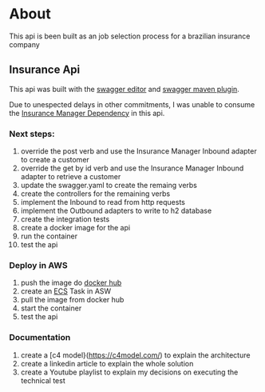 # About

This api is been built as an job selection process for a brazilian insurance company

## Insurance Api

This api was built with the [swagger editor](https://editor.swagger.io/) and [swagger maven plugin](https://www.youtube.com/watch?v=zmfCS1E7oeI&t=86s).

Due to unespected delays in other commitments, I was unable to consume the [Insurance Manager Dependency](https://github.com/RobertoMessaBrasil/test-brazilianinsurancecompany-dep-insurancemanager) in this api.

### Next steps:
1. override the post verb and use the Insurance Manager Inbound adapter to create a customer
2. override the get by id verb and use the Insurance Manager Inbound adapter to retrieve a customer
3. update the swagger.yaml to create the remaing verbs
4. create the controllers for the remaining verbs
5. implement the Inbound to read from http requests
6. implement the Outbound adapters to write to h2 database
7. create the integration tests
8. create a docker image for the api
9. run the container
10. test the api

### Deploy in AWS
1. push the image do [docker hub](https://hub.docker.com)
3. create an [ECS](https://aws.amazon.com/ecs/) Task in ASW
4. pull the image from docker hub
5. start the container
6. test the api

### Documentation
1. create a [c4 model}(https://c4model.com/) to explain the architecture
2. create a linkedin article to explain the whole solution
3. create a Youtube playlist to explain my decisions on executing the technical test
